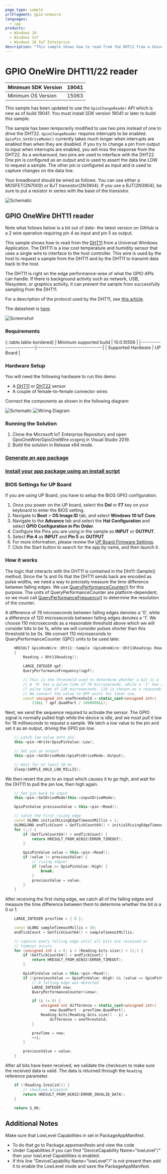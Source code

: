 ```yaml
---
page_type: sample
urlFragment: gpio-onewire
languages:
  - cpp
products:
  - Windows 10
  - Windows IoT
  - Windows 10 IoT Enterprise
description: "This sample shows how to read from the DHT11 from a Universal Windows Application for Windows 10 IoT Enterprise."
---
```


# GPIO OneWire DHT11/22 reader

| Minimum SDK Version | 19041 |
|---------------------|-------|
| Minimum OS Version  | 15063 |

This sample has been updated to use the `GpioChangeReader` API which is new as of build 19041. You must install SDK version 19041 or later to build this sample.

The sample has been temporarily modified to use two pins instead of one to drive the DHT22. `GpioChangeReader` requires interrupts to be enabled. 
`GpioPin.SetDriveMode()` currently takes much longer when interrupts are enabled than when they are disabled. 
If you try to change a pin from output to input when interrupts are enabled, you will miss the response from the DHT22.
As a workaround, two pins are used to interface with the DHT22.
One pin is configured as an output and is used to assert the data line LOW to request a sample. 
The other pin is configured as input and is used to capture changes on the data line.

Your breadboard should be wired as follows. You can use either a MOSFET(2N7000) or BJT transistor(2N3904). 
If you use a BJT(2N3904), be sure to put a resistor in series with the base of the transistor.

![Schematic](../Resources/schematic.png)

## GPIO OneWire DHT11 reader

Note what follows below is a bit out of date-  the latest version on GitHub is a 2 wire operation requiring pin 4 as input and pin 5 as output.

This sample shows how to read from the [DHT11](https://www.adafruit.com/product/386) from a Universal Windows Application. 
The DHT11 is a low cost temperature and humidity sensor that uses a single wire to interface to the host controller.
This wire is used by the host to request a sample from the DHT11 and by the DHT11 to transmit data back to the host.

The DHT11 is right on the edge performance-wise of what the GPIO APIs can handle. 
If there is background activity such as network, USB, filesystem, or graphics activity, it can prevent the sample from successfully sampling from the DHT11.

For a description of the protocol used by the DHT11, see [this article](http://embedded-lab.com/blog/?p=4333). 

The datasheet is [here](http://akizukidenshi.com/download/ds/aosong/DHT11.pdf).

![Screenshot](../Resources/GpioOneWireScreen1.png)

### Requirements

{:.table.table-bordered}
| Minimum supported build | 10.0.10556                      |
|-------------------------|---------------------------------|
| Supported Hardware      | UP Board |

### Hardware Setup

You will need the following hardware to run this demo:

 * A [DHT11](https://www.adafruit.com/product/386) or [DHT22](http://www.adafruit.com/products/385) sensor
 * A couple of female-to-female connector wires

Connect the components as shown in the following diagram:

![Schematic](../Resources/GpioOneWireSchematic.png)
![Wiring Diagram](../Resources/GpioOneWireFritz.png)

### Running the Solution

 1. Clone the Microsoft IoT Enterprise Repository and open GpioOneWire/GpioOneWire.vcxproj in Visual Studio 2019.
 2. Build the solution in Release x64 mode.

### [Generate an app package](https://docs.microsoft.com/windows/msix/package/packaging-uwp-apps#generate-an-app-package)

### [Install your app package using an install script](https://docs.microsoft.com/windows/msix/package/packaging-uwp-apps#install-your-app-package-using-an-install-script)

### BIOS Settings for UP Board
If you are using UP Board, you have to setup the BIOS GPIO configuration.
1. Once you power on the UP board, select the **Del** or **F7** key on your keyboard to enter the BIOS setting.
1. Navigate to **Boot** > **OS Image ID** tab, and select **Windows 10 IoT Core**.
1. Navigate to the **Advance** tab and select the **Hat Configuration** and select **GPIO Configuration in Pin Order**.
1. Configure the Pins you are using in the sample as **INPUT** or **OUTPUT**.
1. Select **Pin 4** as **INPUT** and **Pin 5** as **OUTPUT**
1. For more information, please review the [UP Board Firmware Settings](https://www.annabooks.com/Articles/Articles_IoT10/Windows-10-IoT-UP-Board-BIOS-RHPROXY-Rev1.3.pdf).
1. Click the Start button to search for the app by name, and then launch it.

### How it works

The logic that interacts with the DHT11 is contained in the Dht11::Sample() method. 
Since the 1s and 0s that the DHT11 sends back are encoded as pulse widths, we need a way to precisely measure the time difference between falling edges. 
We use [QueryPerformanceCounter()](https://msdn.microsoft.com/en-us/library/windows/desktop/ms644904(v=vs.85).aspx) for this purpose. 
The units of QueryPerformanceCounter are platform-dependent, so we must call [QueryPerformanceFrequency()](https://msdn.microsoft.com/en-us/library/windows/desktop/ms644905(v=vs.85).aspx) to determine the resolution of the counter.

A difference of 76 microseconds between falling edges denotes a '0', while a difference of 120 microseconds between falling edges denotes a '1'.
We choose 110 microseconds as a reasonable threshold above which we will consider bits to be 1s, while we will consider pulses shorter than this threshold to be 0s. We convert 110 microseconds to QueryPerformanceCounter (QPC) units to be used later.

```cpp
	HRESULT GpioOneWire::Dht11::Sample (GpioOneWire::Dht11Reading& Reading)
	{
		Reading = Dht11Reading();

		LARGE_INTEGER qpf;
		QueryPerformanceFrequency(&qpf);

		// This is the threshold used to determine whether a bit is a '0' or a '1'.
		// A '0' has a pulse time of 76 microseconds, while a '1' has a
		// pulse time of 120 microseconds. 110 is chosen as a reasonable threshold.
		// We convert the value to QPF units for later use.
		const unsigned int oneThreshold = static_cast<unsigned int>(
			110LL * qpf.QuadPart / 1000000LL);
``` 

Next, we send the sequence required to activate the sensor. 
The GPIO signal is normally pulled high while the device is idle, and we must pull it low for 18 milliseconds to request a sample. We latch a low value to the pin and set it as an output, driving the GPIO pin low.

```cpp
    // Latch low value onto pin
    this->pin->Write(GpioPinValue::Low);

    // Set pin as output
    this->pin->SetDriveMode(GpioPinDriveMode::Output);

    // Wait for at least 18 ms
    Sleep(SAMPLE_HOLD_LOW_MILLIS);
```

We then revert the pin to an input which causes it to go high, and wait for the DHT11 to pull the pin low, then high again.

```cpp
    // Set pin back to input
    this->pin->SetDriveMode(this->inputDriveMode);

    GpioPinValue previousValue = this->pin->Read();

    // catch the first rising edge
    const ULONG initialRisingEdgeTimeoutMillis = 1;
    ULONGLONG endTickCount = GetTickCount64() + initialRisingEdgeTimeoutMillis;
    for (;;) {
        if (GetTickCount64() > endTickCount) {
            return HRESULT_FROM_WIN32(ERROR_TIMEOUT);
        }

        GpioPinValue value = this->pin->Read();
        if (value != previousValue) {
            // rising edgue?
            if (value == GpioPinValue::High) {
                break;
            }
            previousValue = value;
        }
    }
```

After receiving the first rising edge, we catch all of the falling edges and measure the time difference between them to determine whether the bit is a 0 or 1.

```cpp
    LARGE_INTEGER prevTime = { 0 };

    const ULONG sampleTimeoutMillis = 10;
    endTickCount = GetTickCount64() + sampleTimeoutMillis;

    // capture every falling edge until all bits are received or
    // timeout occurs
    for (unsigned int i = 0; i < (Reading.bits.size() + 1);) {
        if (GetTickCount64() > endTickCount) {
            return HRESULT_FROM_WIN32(ERROR_TIMEOUT);
        }

        GpioPinValue value = this->pin->Read();
        if ((previousValue == GpioPinValue::High) && (value == GpioPinValue::Low)) {
            // A falling edge was detected
            LARGE_INTEGER now;
            QueryPerformanceCounter(&now);

            if (i != 0) {
                unsigned int difference = static_cast<unsigned int>(
                    now.QuadPart - prevTime.QuadPart);
                Reading.bits[Reading.bits.size() - i] =
                    difference > oneThreshold;
            }

            prevTime = now;
            ++i;
        }

        previousValue = value;
    }
```

After all bits have been received, we validate the checksum to make sure the received data is valid. The data is returned through the `Reading` reference parameter.

```cpp
    if (!Reading.IsValid()) {
        // checksum mismatch
        return HRESULT_FROM_WIN32(ERROR_INVALID_DATA);
    }

    return S_OK;
```

## Additional Notes

Make sure that LowLevel Capabilities in set in PackageAppManifest.
* To do that go to Package.appxmanifesto and view the code
* Under Capabilities if you can find "DeviceCapability Name="lowLevel"/" then your lowLevel Capabilities is enabled.
* If this line "DeviceCapability Name="lowLevel"/" is not present then add it to enable the LowLevel mode and save the PackageAppManifest.
